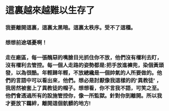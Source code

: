# 這裏越來越難以生存了
### 我要離開這裏，這裏太黑暗。這裏太秩序。受不了這種。
### 想想前途堪憂啊！
### 走在廠區，每一張醜惡的嘴臉目光抓住你不放，他們沒有權利去盯，沒有權利去管控。每一個人走路的姿勢都是:把手放進褲兜，染個黃頭發，以為很酷。年輕歸年輕，不放總纔是一個帥氣的人所要做的。他們的言語中可以看出來，他們。想必是討厭像我這樣的的'異教徒' ，我居然被套上了異教徒的帽子。想想看，你不言我不語，可笑之至。他們會透過所有的設施管控你，像一所監獄。針對你到離開。所以我才要放下羈絆，離開這個骯髒的地方!
